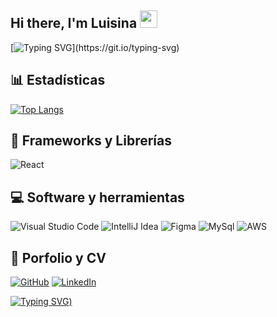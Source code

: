 ## Hi there, I'm Luisina <img src="https://media.giphy.com/media/hvRJCLFzcasrR4ia7z/giphy.gif" width="28">

[![Typing SVG](https://readme-typing-svg.demolab.com?font=Roboto+Mono&pause=1000&color=EE6DFF&center=verdadero&vCenter=verdadero&width=500&lines=En+la+ruta+de+ser+una+desarrolladora+web.)](https://git.io/typing-svg) 
## 📊 Estadísticas
<!-- https://github.com/anuraghazra/github-readme-stats -->
<!-- [![Anurag's GitHub stats](https://github-readme-stats.vercel.app/api?username=Lulimartinu&theme=tokyonight)](https://github.com/anuraghazra/github-readme-stats) -->
[![Top Langs](https://github-readme-stats.vercel.app/api/top-langs/?username=Lulimartinu&layout=compact&theme=tokyonight)](https://github.com/anuraghazra/github-readme-stats)
<!-- 
## 👩‍💻 Lenguajes de Programación
<p>
<img alt="HTML5" src="https://img.shields.io/badge/html5-%23E34F26.svg?style=for-the-badge&logo=html5&logoColor=white"></a>
<img alt="CSS3" src="https://img.shields.io/badge/css3-%231572B6.svg?style=for-the-badge&logo=css3&logoColor=white"></a>
<img alt="JavaScript" src="https://img.shields.io/badge/javascript-%23323330.svg?style=for-the-badge&logo=javascript&logoColor=%23F7DF1E"></a>
<img src="https://raw.githubusercontent.com/bablubambal/All_logo_and_pictures/1ac69ce5fbc389725f16f989fa53c62d6e1b4883/programming%20languages/java.svg" alt="java" height="50" width="50" /> 
-->
## 🧰 Frameworks y Librerías
<p> 
<img alt="React" src="https://img.shields.io/badge/react-%2320232a.svg?style=for-the-badge&logo=react&logoColor=%2361DAFB"></a> 
</p>

## 💻 Software y herramientas
<p> 
<img alt="Visual Studio Code" src="https://img.shields.io/badge/Visual%20Studio%20Code-0078d7.svg?style=for-the-badge&logo=visual-studio-code&logoColor=white"></a>   
<img alt="IntelliJ Idea" src="https://img.shields.io/badge/Intellij%20Idea-000?logo=intellij-idea&style=for-the-badge"<a/>
<img alt="Figma" src="https://img.shields.io/badge/figma-%23F24E1E?style=for-the-badge&logo=figma&logoColor=white" <a/> 
<img alt="MySql" src="https://shields.io/badge/MySQL-lightgrey?logo=mysql&style=plastic&logoColor=white&labelColor=blue" <a/>
<img alt="AWS" src="https://img.shields.io/badge/-AWS-000?&logo=Amazon-AWS&logoColor=FF9900" <a/>
</p>

## 💼 Porfolio y CV
<p> 
<a href="https://github.com/Lulimartinu"><img alt="GitHub" src="https://img.shields.io/badge/github-%23121011.svg?style=for-the-badge&logo=github&logoColor=white"></a>
<a href="https://www.linkedin.com/in/luisina-martinucci-14a3841a2/"><img alt="LinkedIn" src="https://img.shields.io/badge/linkedin-%230077B5.svg?style=for-the-badge&logo=linkedin&logoColor=white"></a>
</p>

[![Typing SVG](https://readme-typing-svg.demolab.com?font=Fira+Code&size=13&duration=1&pause=1000&color=BD16F7&repeat=false&random=false&width=435&lines=En+constante+b%C3%BAsqueda+de+oportunidades+para+aprender+%3A))](https://git.io/typing-svg)
